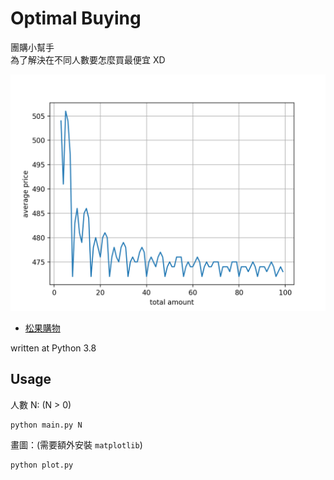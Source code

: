 Optimal Buying
===

團購小幫手  
為了解決在不同人數要怎麼買最便宜 XD

![optimization result](img/plot.png)

- [松果購物](https://www.pcone.com.tw/product/info/200330618670)

written at Python 3.8

## Usage

人數 N: (N > 0)

```
python main.py N
```

畫圖：(需要額外安裝 `matplotlib`)

```
python plot.py
```
